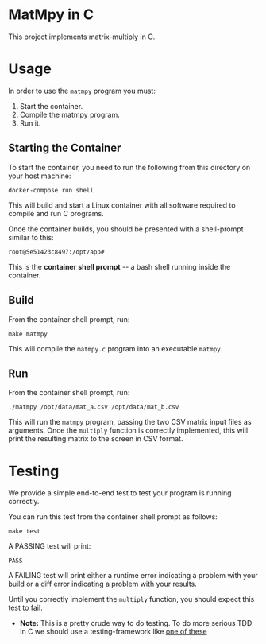 # MatMpy in C
This project implements matrix-multiply in C.

# Usage
In order to use the `matmpy` program you must:

1. Start the container.
2. Compile the matmpy program.
3. Run it.


## Starting the Container
To start the container, you need to run the following from this directory on your host machine:

```
docker-compose run shell
```

This will build and start a Linux container with all software required to compile and run C programs.

Once the container builds, you should be presented with a shell-prompt similar to this:

```
root@5e51423c8497:/opt/app#
```

This is the **container shell prompt** -- a bash shell running inside the container.


## Build
From the container shell prompt, run:

```
make matmpy
```

This will compile the `matmpy.c` program into an executable `matmpy`.


## Run
From the container shell prompt, run:

```
./matmpy /opt/data/mat_a.csv /opt/data/mat_b.csv
```

This will run the `matmpy` program, passing the two CSV matrix input files as arguments. 
Once the `multiply` function is correctly implemented, this will print the resulting
matrix to the screen in CSV format.


# Testing
We provide a simple end-to-end test to test your program is running correctly.  

You can run this test from the container shell prompt as follows:

```
make test
```

A PASSING test will print:

```
PASS
```


A FAILING test will print either a runtime error indicating a problem with your build or a 
diff error indicating a problem with your results.

Until you correctly implement the `multiply` function, you should expect this test to fail.

* **Note:** This is a pretty crude way to do testing.  To do more serious TDD in C we should
    use a testing-framework like 
    [one of these](https://en.wikipedia.org/wiki/List_of_unit_testing_frameworks#C)